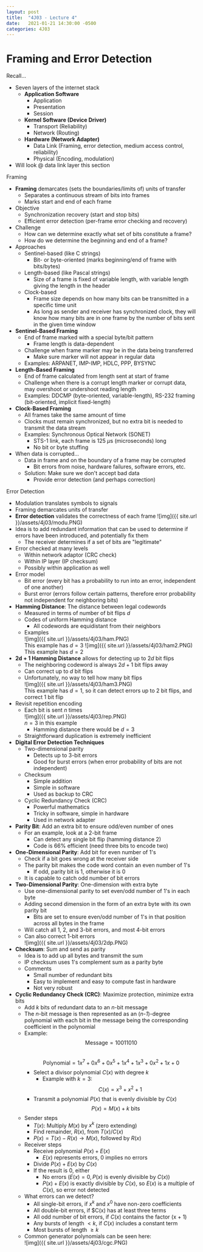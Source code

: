 ```yaml
---
layout: post
title:  "4J03 - Lecture 4"
date:   2021-01-21 14:30:00 -0500
categories: 4J03
---
```


Framing and Error Detection
===

Recall...
- Seven layers of the internet stack
    - **Application Software**
        - Application
        - Presentation
        - Session
    - **Kernel Software (Device Driver)**
        - Transport (Reliability)
        - Network (Routing)
    - **Hardware (Network Adapter)**
        - Data Link (Framing, error detection, medium access control, reliability)
        - Physical (Encoding, modulation)
- Will look @ data link layer this section

Framing
- **Framing** demarcates (sets the boundaries/limits of) units of transfer
    - Separates a continuous stream of bits into frames
    - Marks start and end of each frame
- Objective
    - Synchronization recovery (start and stop bits)
    - Efficient error detection (per-frame error checking and recovery)
- Challenge
    - How can we determine exactly what set of bits constitute a frame?
    - How do we determine the beginning and end of a frame?
- Approaches
    - Sentinel-based (like C strings)
        - Bit- or byte-oriented (marks beginning/end of frame with bits/bytes)
    - Length-based (like Pascal strings)
        - Size of a frame is fixed of variable length, with variable length giving the length in the header
    - Clock-based
        - Frame size depends on how many bits can be transmitted in a specific time unit
        - As long as sender and receiver has synchronized clock, they will know how many bits are in one frame by the number of bits sent in the given time window
- **Sentinel-Based Framing**
    - End of frame marked with a special byte/bit pattern
        - Frame length is data-dependent
    - Challenge when frame marker may be in the data being transferred
        - Make sure marker will not appear in regular data
    - Examples: ARPANET, IMP-IMP, HDLC, PPP, BYSYNC
- **Length-Based Framing**
    - End of frame calculated from length sent at start of frame
    - Challenge when there is a corrupt length marker or corrupt data, may overshoot or undershoot reading length
    - Examples: DDCMP (byte-oriented, variable-length), RS-232 framing (bit-oriented, implicit fixed-length)
- **Clock-Based Framing**
    - All frames take the same amount of time
    - Clocks must remain synchronized, but no extra bit is needed to transmit the data stream
    - Examples: Synchronous Optical Network (SONET)
        - STS-1 link, each frame is 125 $\mu$s (microseconds) long
        - No bit or byte stuffing
- When data is corrupted...
    - Data in frame and on the boundary of a frame may be corrupted
        - Bit errors from noise, hardware failures, software errors, etc.
    - Solution: Make sure we don't accept bad data
        - Provide error detection (and perhaps correction)

Error Detection
- Modulation translates symbols to signals
- Framing demarcates units of transfer
- **Error detection** validates the correctness of each frame
    ![img]({{ site.url }}/assets/4j03/modu.PNG)  
- Idea is to add redundant information that can be used to determine if errors have been introduced, and potentially fix them
    - The receiver determines if a set of bits are "legitimate"
- Error checked at many levels
    - Within network adaptor (CRC check)
    - Within IP layer (IP checksum)
    - Possibly within application as well
- Error model
    - Bit error (every bit has a probability to run into an error, independent of one another)
    - Burst error (errors follow certain patterns, therefore error probability not independent for neighboring bits)
- **Hamming Distance**: The distance between legal codewords
    - Measured in terms of number of bit flips *d*
    - Codes of uniform Hamming distance
        - All codewords are equidistant from their neighbors
    - Examples  
        ![img]({{ site.url }}/assets/4j03/ham.PNG)  
        This example has $d = 3$
        ![img]({{ site.url }}/assets/4j03/ham2.PNG)  
        This example has $d = 2$
- **2d + 1 Hamming Distance** allows for detecting up to $2d$ bit flips
    - The neighboring codeword is always $2d + 1$ bit flips away
    - Can correct up to *d* bit flips
    - Unfortunately, no way to tell how many bit flips  
        ![img]({{ site.url }}/assets/4j03/ham3.PNG)  
        This example has $d = 1$, so it can detect errors up to 2 bit flips, and correct 1 bit flip
- Revisit repetition encoding
    - Each bit is sent *n* times  
        ![img]({{ site.url }}/assets/4j03/rep.PNG)  
        $n = 3$ in this example
        - Hamming distance there would be $d = 3$
    - Straightforward duplication is extremely inefficient
- **Digital Error Detection Techniques**
    - Two-dimensional parity
        - Detects up to 3-bit errors
        - Good for burst errors (when error probability of bits are not independent)
    - Checksum
        - Simple addition
        - Simple in software
        - Used as backup to CRC
    - Cyclic Redundancy Check (CRC)
        - Powerful mathematics
        - Tricky in software, simple in hardware
        - Used in network adapter
- **Parity Bit**: Add an extra bit to ensure odd/even number of ones
    - For an example, look at a 2-bit frame
        - Can detect any single bit flip (hamming distance 2)
        - Code is 66% efficient (need three bits to encode two)
- **One-Dimensional Parity**: Add bit for even number of 1's
    - Check if a bit goes wrong at the receiver side
    - The parity bit makes the code word contain an even number of 1's
        - If odd, parity bit is 1, otherwise it is 0
    - It is capable to catch odd number of bit errors
- **Two-Dimensional Parity**: One-dimension with extra byte
    - Use one-dimensional parity to set even/odd number of 1's in each byte
    -  Adding second dimension in the form of an extra byte with its own parity bit
        - Bits are set to ensure even/odd number of 1's in that position across all bytes in the frame
    - Will catch all 1, 2, and 3-bit errors, and most 4-bit errors
    - Can also correct 1-bit errors  
        ![img]({{ site.url }}/assets/4j03/2dp.PNG) 
- **Checksum**: Sum and send as parity
    - Idea is to add up all bytes and transmit the sum
    - IP checksum uses 1's complement sum as a parity byte
    - Comments
        - Small number of redundant bits
        - Easy to implement and easy to compute fast in hardware
        - Not very robust
- **Cyclic Redundancy Check (CRC)**: Maximize protection, minimize extra bits
    - Add *k* bits of redundant data to an *n*-bit message
    - The *n*-bit message is then represented as an (*n-1*)-degree polynomial with each bit in the message being the corresponding coefficient in the polynomial
    - Example:  
        $$\text{Message} = 10011010$$  
        $$\text{Polynomial} = 1x^7 + 0x^6 + 0x^5 + 1x^4 + 1 x^3 + 0 x^2 + 1 x + 0 $$
        - Select a divisor polynomial $C(x)$ with degree *k*
            - Example with $k = 3$:  
                $$C(x) = x^3 + x^2 + 1$$
        - Transmit a polynomial $P(x)$ that is evenly divisible by $C(x)$
            $$ P(x) = M(x) + k \text{ bits}$$
    - Sender steps
        - $T(x)$: Multiply $M(x)$ by $x^k$ (zero extending)
        - Find remainder, $R(x)$, from $T(x)/C(x)$
        - $P(x) = T(x) - R(x) \rightarrow M(x)$, followed by $R(x)$
    - Receiver steps
        - Receive polynomial $P(x) + E(x)$
            - $E(x)$ represents errors, 0 implies no errors
        - Divide $P(x) + E(x)$ by $C(x)$
        - If the result is 0, either
            - No errors ($E(x) = 0, P(x)$ is evenly divisible by $C(x)$)
            - $P(x) + E(x)$ is exactly divisible by $C(x)$, so $E(x)$ is a multiple of $C(x)$, so error not detected
    - What errors can we detect?
        - All single-bit errors, if $x^k$ and $x^0$ have non-zero coefficients
        - All double-bit errors, if $C(x) has at least three terms
        - All odd number of bit errors, if $C(x)$ contains the factor (x + 1)
        - Any bursts of length $\lt k$, if $C(x)$ includes a constant term
        - Most bursts of length $\geq k$
    - Common generator polynomials can be seen here:  
        ![img]({{ site.url }}/assets/4j03/cgc.PNG)  


